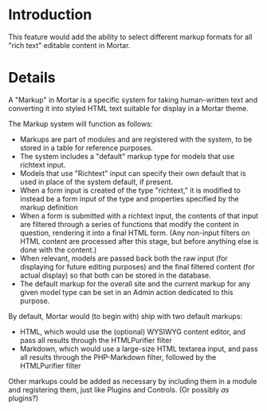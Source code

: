 # Introduction #

This feature would add the ability to select different markup formats for all "rich text" editable content in Mortar.

# Details #

A "Markup" in Mortar is a specific system for taking human-written text and converting it into styled HTML text suitable for display in a Mortar theme.

The Markup system will function as follows:

  * Markups are part of modules and are registered with the system, to be stored in a table for reference purposes.
  * The system includes a "default" markup type for models that use richtext input.
  * Models that use "Richtext" input can specify their own default that is used in place of the system default, if present.
  * When a form input is created of the type "richtext," it is modified to instead be a form input of the type and properties specified by the markup definition
  * When a form is submitted with a richtext input, the contents of that input are filtered through a series of functions that modify the content in question, rendering it into a final HTML form. (Any non-input filters on HTML content are processed after this stage, but before anything else is done with the content.)
  * When relevant, models are passed back both the raw input (for displaying for future editing purposes) and the final filtered content (for actual display) so that both can be stored in the database.
  * The default markup for the overall site and the current markup for any given model type can be set in an Admin action dedicated to this purpose.

By default, Mortar would (to begin with) ship with two default markups:

  * HTML, which would use the (optional) WYSIWYG content editor, and pass all results through the HTMLPurifier filter
  * Markdown, which would use a large-size HTML textarea input, and pass all results through the PHP-Markdown filter, followed by the HTMLPurifier filter

Other markups could be added as necessary by including them in a module and registering them, just like Plugins and Controls. (Or possibly _as_ plugins?)